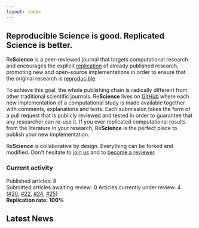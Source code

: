 ```yaml
---
layout: index
---
```


## Reproducible Science is good. Replicated Science is better.

Re**Science** is a peer-reviewed journal that targets computational research
and encourages the explicit [replication](faq) of already published research,
promoting new and open-source implementations in order to ensure that the
original research is [reproducible](faq).

To achieve this goal, the whole publishing chain is radically different from
other traditional scientific journals. Re**Science** lives on
[GitHub](https://github.com/ReScience/) where each new implementation of a
computational study is made available together with comments, explanations and
tests. Each submission takes the form of a pull request that is publicly
reviewed and tested in order to guarantee that any researcher can re-use it. If
you ever replicated computational results from the literature in your research,
Re**Science** is the perfect place to publish your new implementation.

Re**Science** is collaborative by design. Everything can be forked and
modified. Don't hesitate to [join us](faq) and
to [become a reviewer](https://github.com/ReScience/ReScience/issues/27).


### Current activity

Published articles: 8  
Submitted articles awaiting review: 0
Articles currently under review:	4 ([#20], [#22], [#24], [#25])  
**Replication rate: 100%**

[#20]: https://github.com/ReScience/ReScience-submission/pull/20
[#22]: https://github.com/ReScience/ReScience-submission/pull/22
[#24]: https://github.com/ReScience/ReScience-submission/pull/24
[#25]: https://github.com/ReScience/ReScience-submission/pull/24

## Latest News

